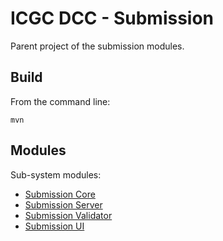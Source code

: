ICGC DCC - Submission
===

Parent project of the submission modules.

Build
---

From the command line:

    mvn
    
Modules
---

Sub-system modules:

- [Submission Core](dcc-submission-core/README.md)
- [Submission Server](dcc-submission-server/README.md)
- [Submission Validator](dcc-submission-validator/README.md)
- [Submission UI](dcc-submission-ui/README.md)
